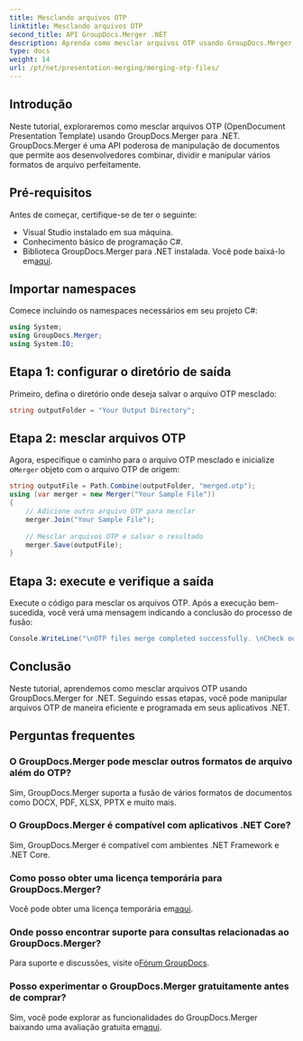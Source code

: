 ```yaml
---
title: Mesclando arquivos OTP
linktitle: Mesclando arquivos OTP
second_title: API GroupDocs.Merger .NET
description: Aprenda como mesclar arquivos OTP usando GroupDocs.Merger for .NET. Este guia passo a passo orientará você durante o processo perfeitamente.
type: docs
weight: 14
url: /pt/net/presentation-merging/merging-otp-files/
---
```

## Introdução
Neste tutorial, exploraremos como mesclar arquivos OTP (OpenDocument Presentation Template) usando GroupDocs.Merger para .NET. GroupDocs.Merger é uma API poderosa de manipulação de documentos que permite aos desenvolvedores combinar, dividir e manipular vários formatos de arquivo perfeitamente.
## Pré-requisitos
Antes de começar, certifique-se de ter o seguinte:
- Visual Studio instalado em sua máquina.
- Conhecimento básico de programação C#.
-  Biblioteca GroupDocs.Merger para .NET instalada. Você pode baixá-lo em[aqui](https://releases.groupdocs.com/merger/net/).

## Importar namespaces
Comece incluindo os namespaces necessários em seu projeto C#:
```csharp
using System; 
using GroupDocs.Merger;
using System.IO;
```
## Etapa 1: configurar o diretório de saída
Primeiro, defina o diretório onde deseja salvar o arquivo OTP mesclado:
```csharp
string outputFolder = "Your Output Directory";
```
## Etapa 2: mesclar arquivos OTP
 Agora, especifique o caminho para o arquivo OTP mesclado e inicialize o`Merger` objeto com o arquivo OTP de origem:
```csharp
string outputFile = Path.Combine(outputFolder, "merged.otp");
using (var merger = new Merger("Your Sample File"))
{
    // Adicione outro arquivo OTP para mesclar
    merger.Join("Your Sample File");
    
    // Mesclar arquivos OTP e salvar o resultado
    merger.Save(outputFile);
}
```
## Etapa 3: execute e verifique a saída
Execute o código para mesclar os arquivos OTP. Após a execução bem-sucedida, você verá uma mensagem indicando a conclusão do processo de fusão:
```csharp
Console.WriteLine("\nOTP files merge completed successfully. \nCheck output in {0}", outputFolder);
```

## Conclusão
Neste tutorial, aprendemos como mesclar arquivos OTP usando GroupDocs.Merger for .NET. Seguindo essas etapas, você pode manipular arquivos OTP de maneira eficiente e programada em seus aplicativos .NET.

## Perguntas frequentes
### O GroupDocs.Merger pode mesclar outros formatos de arquivo além do OTP?
Sim, GroupDocs.Merger suporta a fusão de vários formatos de documentos como DOCX, PDF, XLSX, PPTX e muito mais.
### O GroupDocs.Merger é compatível com aplicativos .NET Core?
Sim, GroupDocs.Merger é compatível com ambientes .NET Framework e .NET Core.
### Como posso obter uma licença temporária para GroupDocs.Merger?
 Você pode obter uma licença temporária em[aqui](https://purchase.groupdocs.com/temporary-license/).
### Onde posso encontrar suporte para consultas relacionadas ao GroupDocs.Merger?
 Para suporte e discussões, visite o[Fórum GroupDocs](https://forum.groupdocs.com/c/merger/32).
### Posso experimentar o GroupDocs.Merger gratuitamente antes de comprar?
 Sim, você pode explorar as funcionalidades do GroupDocs.Merger baixando uma avaliação gratuita em[aqui](https://releases.groupdocs.com/).